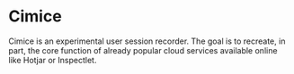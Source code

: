 # Cimice

Cimice is an experimental user session recorder. The goal is to recreate, in part, the core function of already popular cloud services available online like Hotjar or Inspectlet.
